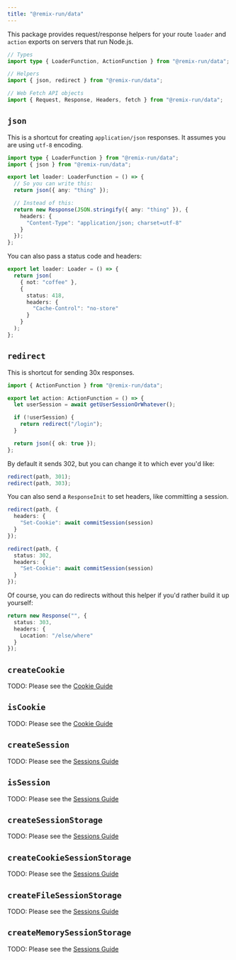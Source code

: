 ```yaml
---
title: "@remix-run/data"
---
```


This package provides request/response helpers for your route `loader` and `action` exports on servers that run Node.js.

```ts
// Types
import type { LoaderFunction, ActionFunction } from "@remix-run/data";

// Helpers
import { json, redirect } from "@remix-run/data";

// Web Fetch API objects
import { Request, Response, Headers, fetch } from "@remix-run/data";
```

## `json`

This is a shortcut for creating `application/json` responses. It assumes you are using `utf-8` encoding.

```ts
import type { LoaderFunction } from "@remix-run/data";
import { json } from "@remix-run/data";

export let loader: LoaderFunction = () => {
  // So you can write this:
  return json({ any: "thing" });

  // Instead of this:
  return new Response(JSON.stringify({ any: "thing" }), {
    headers: {
      "Content-Type": "application/json; charset=utf-8"
    }
  });
};
```

You can also pass a status code and headers:

```ts
export let loader: Loader = () => {
  return json(
    { not: "coffee" },
    {
      status: 418,
      headers: {
        "Cache-Control": "no-store"
      }
    }
  );
};
```

## `redirect`

This is shortcut for sending 30x responses.

```ts [7]
import { ActionFunction } from "@remix-run/data";

export let action: ActionFunction = () => {
  let userSession = await getUserSessionOrWhatever();

  if (!userSession) {
    return redirect("/login");
  }

  return json({ ok: true });
};
```

By default it sends 302, but you can change it to which ever you'd like:

```ts
redirect(path, 301);
redirect(path, 303);
```

You can also send a `ResponseInit` to set headers, like committing a session.

```ts
redirect(path, {
  headers: {
    "Set-Cookie": await commitSession(session)
  }
});

redirect(path, {
  status: 302,
  headers: {
    "Set-Cookie": await commitSession(session)
  }
});
```

Of course, you can do redirects without this helper if you'd rather build it up yourself:

```ts
return new Response("", {
  status: 303,
  headers: {
    Location: "/else/where"
  }
});
```

## `createCookie`

TODO: Please see the [Cookie Guide](../../guides/cookies/)

## `isCookie`

TODO: Please see the [Cookie Guide](../../guides/cookies/)

## `createSession`

TODO: Please see the [Sessions Guide](../../guides/sessions/)

## `isSession`

TODO: Please see the [Sessions Guide](../../guides/sessions/)

## `createSessionStorage`

TODO: Please see the [Sessions Guide](../../guides/sessions/)

## `createCookieSessionStorage`

TODO: Please see the [Sessions Guide](../../guides/sessions/)

## `createFileSessionStorage`

TODO: Please see the [Sessions Guide](../../guides/sessions/)

## `createMemorySessionStorage`

TODO: Please see the [Sessions Guide](../../guides/sessions/)
